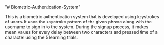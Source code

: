 "# Biometric-Authentication-System" 

This is a biometric authentication system that is developed using keystrokes of users. It uses the keystroke pattern of the given phrase along with the username to sign in to the system. During the signup process, it makes mean values for every delay between two characters and pressed time of a character using the 5 learning trials.

